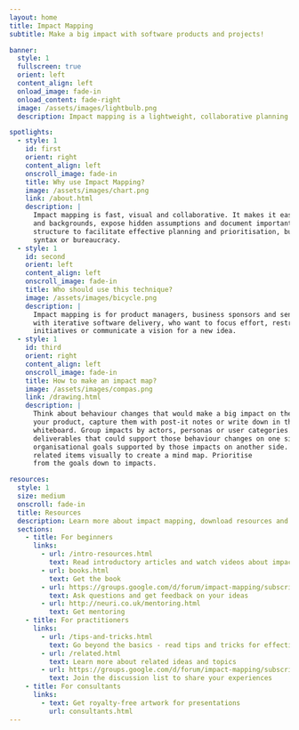 ```yaml
---
layout: home
title: Impact Mapping
subtitle: Make a big impact with software products and projects!

banner:
  style: 1
  fullscreen: true
  orient: left
  content_align: left
  onload_image: fade-in
  onload_content: fade-right
  image: /assets/images/lightbulb.png
  description: Impact mapping is a lightweight, collaborative planning technique for teams that want to make a big impact with software products. It is based on user interaction design, outcome driven planning and mind mapping. Impact maps help delivery teams and stakeholders visualise roadmaps, explain how deliverables connect to user needs, and communicate how user outcomes relate to higher level organisational goals.

spotlights:
  - style: 1
    id: first
    orient: right
    content_align: left
    onscroll_image: fade-in
    title: Why use Impact Mapping?
    image: /assets/images/chart.png
    link: /about.html
    description: |
      Impact mapping is fast, visual and collaborative. It makes it easy to engage people from various roles
      and backgrounds, expose hidden assumptions and document important decisions. It provides just enough
      structure to facilitate effective planning and prioritisation, but does not get in the way with complicated
      syntax or bureaucracy.
  - style: 1
    id: second
    orient: left
    content_align: left
    onscroll_image: fade-in
    title: Who should use this technique?
    image: /assets/images/bicycle.png
    description: |
      Impact mapping is for product managers, business sponsors and senior technical leadership working
      with iterative software delivery, who want to focus effort, restructure existing
      initiatives or communicate a vision for a new idea.
  - style: 1
    id: third
    orient: right
    content_align: left
    onscroll_image: fade-in
    title: How to make an impact map? 
    image: /assets/images/compas.png
    link: /drawing.html
    description: | 
      Think about behaviour changes that would make a big impact on the users of
      your product, capture them with post-it notes or write down in the middle of a
      whiteboard. Group impacts by actors, personas or user categories. Add
      deliverables that could support those behaviour changes on one side. Add
      organisational goals supported by those impacts on another side. Connect the
      related items visually to create a mind map. Prioritise
      from the goals down to impacts.

resources:
  style: 1
  size: medium
  onscroll: fade-in
  title: Resources
  description: Learn more about impact mapping, download resources and engage with the community using the links below
  sections:
    - title: For beginners
      links:
        - url: /intro-resources.html
          text: Read introductory articles and watch videos about impact mapping
        - url: books.html
          text: Get the book
        - url: https://groups.google.com/d/forum/impact-mapping/subscribe
          text: Ask questions and get feedback on your ideas
        - url: http://neuri.co.uk/mentoring.html
          text: Get mentoring
    - title: For practitioners
      links:
        - url: /tips-and-tricks.html
          text: Go beyond the basics - read tips and tricks for effective impact maps 
        - url: /related.html
          text: Learn more about related ideas and topics
        - url: https://groups.google.com/d/forum/impact-mapping/subscribe
          text: Join the discussion list to share your experiences
    - title: For consultants
      links:
        - text: Get royalty-free artwork for presentations
          url: consultants.html
---
```



